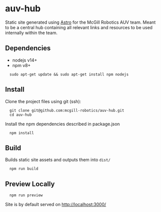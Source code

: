 # auv-hub
Static site generated using [Astro](https://astro.build/) for the McGill Robotics AUV team. 
Meant to be a central hub containing all relevant links and resources to be used internally 
within the team.

## Dependencies
- nodejs v14+
- npm v8+

```  
  sudo apt-get update && sudo apt-get install npm nodejs
```

## Install

Clone the project files using git (ssh):

```
  git clone git@github.com:mcgill-robotics/auv-hub.git
  cd auv-hub
````
  
Install the npm dependencies described in package.json

```  
  npm install
```

## Build 

Builds static site assets and outputs them into `dist/`

```  
  npm run build
```

## Preview Locally

```
  npm run preview
```
  
Site is by default served on [http://localhost:3000/](http://localhost:3000/)
